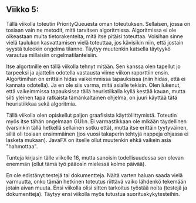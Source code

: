 ## Viikko 5:

Tällä viikolla toteutin PriorityQueuesta oman toteutuksen. Sellaisen, jossa on tosiaan vain ne metodit, mitä tarvitsen algoritmissa. Algoritmissa ei ole oikeastaan muita tietorakenteita, mitä itse pitäisi toteuttaa. Voisihan sinne vielä taulukon kasvattamisen vielä toteuttaa, jos kävisikin niin, että jostain syystä tuleekin ongelma tilanne. Täytyy muutenkin katsella täytyykö varautua millaisiin ongelmatilanteisiin.

Itse algortmille en tällä viikolla tehnyt mitään. Sen kanssa olen tapellut jo tarpeeksi ja ajattelin odotella vastausta viime viikon raporttiin ensin. Algortimihan on erittäin hidas vaikeimmissa tapauksissa (niin hidas, että ei kannata odotella). Ja en ole siis varma, mitä asialle tekisin. Olen lukenut, että vaikeimmissa tapauksissa tällä heuristiikalla kyllä kestää kauan, mutta silti yleinen tapa ratkaista tämänkaltainen ohjelma, on juuri käyttää tätä heuristiikkaa sekä algoritmia.

Tällä viikolla olen opiskellut paljon graafisista käyttöliittymistä. Toteutin myös itse tähän ongelmaan GUI:n. Ei varmastikkaan ole mikään täydellinen (varsinkin tällä hetkellä sellainen sotku että), mutta itse erittäin tyytyväinen, sillä oli tosiaan ensimmäinen (jos vuosi takaperin tehtyjä nappeja ohjassa ei lasketa mukaan). JavaFX on itselle ollut muutenkin ehkä vaikein asia "hahmottaa".

Tunteja kirjasin tälle viikolle 16, mutta sanoisin todellisuudessa sen olevan enemmän (ollut tämä työ pääosin mielessä kolme päivää).

En ole edistänyt testejä tai dokumentteja. Näitä varten haluan saada vielä varmuutta, onko tämän hetkinen toteutus riittävä vaiko lähdenkö tekemään jotain aivan muuta. Ensi viikolla olisi sitten tarkoitus työstää noita (testejä ja dokumentteja). Täytyy ensi viikolla myös tutustua suorituskykytesteihin.
